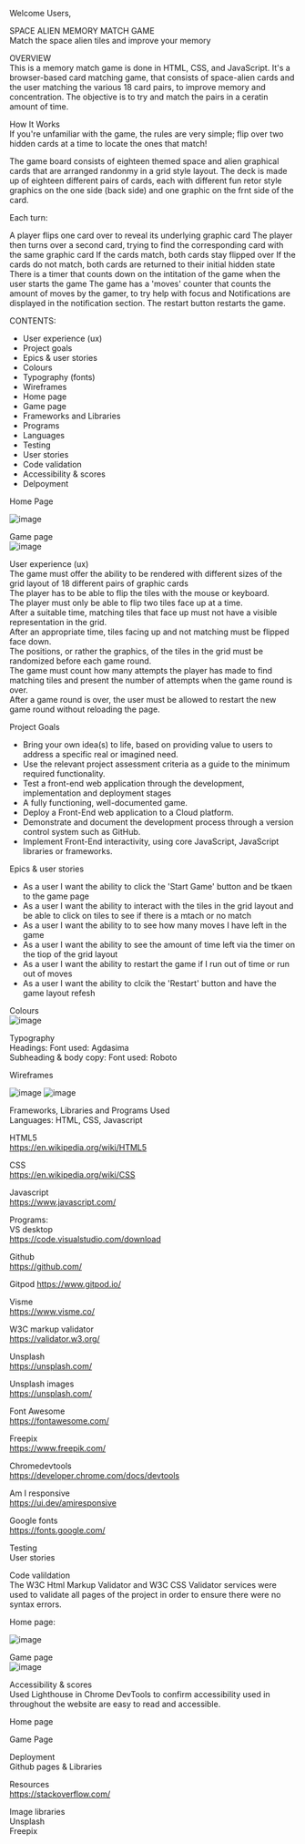 Welcome Users,

SPACE ALIEN MEMORY MATCH GAME<br/>
Match the space alien tiles and improve your memory<br/>

OVERVIEW<br/>
This is a memory match game is done in HTML, CSS, and JavaScript. It's a browser-based card matching game, that consists of space-alien cards and the user matching the various 18 card pairs, to improve memory and concentration. The objective is to try and match the pairs in a ceratin amount of time.

How It Works<br/>
If you're unfamiliar with the game, the rules are very simple; flip over two hidden cards at a time to locate the ones that match!

The game board consists of eighteen themed space and alien graphical cards that are arranged randonmy in a grid style layout. The deck is made up of eighteen different pairs of cards, each with different fun retor style graphics on the one side (back side) and one graphic on the frnt side of the card. 

Each turn:

A player flips one card over to reveal its underlying graphic card
The player then turns over a second card, trying to find the corresponding card with the same graphic card
If the cards match, both cards stay flipped over
If the cards do not match, both cards are returned to their initial hidden state
There is a timer that counts down on the intitation of the game when the user starts the game
The game has a 'moves' counter that counts the amount of moves by the gamer, to try help with focus and
Notifications are displayed in the notification section.
The restart button restarts the game.


CONTENTS:
* User experience (ux)<br/>
* Project goals<br/>
* Epics & user stories<br/>
* Colours<br/>
* Typography (fonts)<br/>
* Wireframes<br/>
* Home page<br/>
* Game page<br/>
* Frameworks and Libraries<br/>
* Programs<br/>
* Languages<br/>
* Testing<br/>
* User stories<br/>
* Code validation<br/>
* Accessibility & scores<br/>
* Delpoyment<br/>

Home Page<br/>

![image](https://github.com/user-attachments/assets/80926149-0e57-4247-a67a-35a42c53de91)

Game page<br/>
![image](https://github.com/user-attachments/assets/fcb66478-f346-41c3-9f58-cee4b83016b2)

User experience (ux)<br/>
The game must offer the ability to be rendered with different sizes of the grid layout of 18 different pairs of graphic cards<br/>
The player has to be able to flip the tiles with the mouse or keyboard.<br/>
The player must only be able to flip two tiles face up at a time.<br/>
After a suitable time, matching tiles that face up must not have a visible representation in the grid.<br/>
After an appropriate time, tiles facing up and not matching must be flipped face down.<br/>
The positions, or rather the graphics, of the tiles in the grid must be randomized before each game round.<br/>
The game must count how many attempts the player has made to find matching tiles and present the number of attempts when the game round is over.<br/>
After a game round is over, the user must be allowed to restart the new game round without reloading the page.

Project Goals
* Bring your own idea(s) to life, based on providing value to users to address a specific real or imagined need.<br/>
* Use the relevant project assessment criteria as a guide to the minimum required functionality.<br/>
* Test a front-end web application through the development, implementation and deployment stages<br/>
* A fully functioning, well-documented game.<br/>
* Deploy a Front-End web application to a Cloud platform.<br/>
* Demonstrate and document the development process through a version control system such as GitHub.<br/>
* Implement Front-End interactivity, using core JavaScript, JavaScript libraries or frameworks.<br/>


Epics & user stories<br/>
* As a user I want the ability to click the 'Start Game' button and be tkaen to the game page<br/>
* As a user I want the ability to interact with the tiles in the grid layout and be able to click on tiles to see if there is a mtach or no match<br/>
* As a user I want the ability to to see how many moves I have left in the game<br/> 
* As a user I want the ability to see the amount of time left via the timer on the tiop of the grid layout<br/>
* As a user I want the ability to restart the game if I run out of time or run out of moves<br/>
* As a user I want the ability to clcik the 'Restart' button and have the game layout refesh<br/>

Colours<br/>
![image](https://github.com/user-attachments/assets/1665923a-a440-41da-8f09-25209eaaa519)

Typography<br/>
Headings: Font used: Agdasima<br/>
Subheading & body copy: Font used: Roboto<br/>

Wireframes<br/>

![image](https://github.com/user-attachments/assets/a20f4cb8-8f22-4989-bdca-d21979362be5)
![image](https://github.com/user-attachments/assets/aaff5a67-f1a2-46b1-8a80-caf550dd5f9f)


Frameworks, Libraries and Programs Used<br/>
Languages: HTML, CSS, Javascript<br/>

HTML5<br/>
https://en.wikipedia.org/wiki/HTML5

CSS<br/>
https://en.wikipedia.org/wiki/CSS

Javascript<br/>
https://www.javascript.com/

Programs:<br/>
VS desktop<br/>
https://code.visualstudio.com/download

Github<br/>
https://github.com/

Gitpod
https://www.gitpod.io/

Visme<br/>
https://www.visme.co/

W3C markup validator<br/>
https://validator.w3.org/

Unsplash<br/>
https://unsplash.com/

Unsplash images<br/>
https://unsplash.com/

Font Awesome<br/>
https://fontawesome.com/

Freepix<br/>
https://www.freepik.com/

Chromedevtools<br/>
https://developer.chrome.com/docs/devtools

Am I responsive<br/>
https://ui.dev/amiresponsive

Google fonts<br/>
https://fonts.google.com/

Testing<br/>
User stories<br/>

Code valildation<br/>
The W3C Html Markup Validator and W3C CSS Validator services were used to validate all pages of the project in order to ensure there were no syntax errors.


Home page:<br/>

![image](https://github.com/user-attachments/assets/494ccd30-d297-457f-8342-1d407b87357b)

Game page<br/>
![image](https://github.com/user-attachments/assets/c3cbc780-d223-4c10-abeb-e31c07eba5b9)

Accessibility & scores<br/>
Used Lighthouse in Chrome DevTools to confirm accessibility used in throughout the website are easy to read and accessible.

Home page<br/>

Game Page<br/>


Deployment<br/>
Github pages & Libraries<br/>

Resources<br/>
https://stackoverflow.com/


Image libraries<br/>
Unsplash<br/>
Freepix


